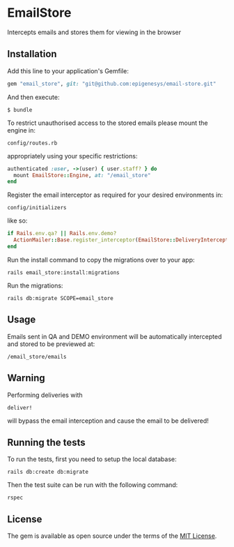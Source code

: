 # EmailStore

Intercepts emails and stores them for viewing in the browser

## Installation

Add this line to your application's Gemfile:

```ruby
gem "email_store", git: "git@github.com:epigenesys/email-store.git"
```

And then execute:

    $ bundle

To restrict unauthorised access to the stored emails please mount the engine in:

    config/routes.rb

appropriately using your specific restrictions:
```ruby
authenticated :user, ->(user) { user.staff? } do
  mount EmailStore::Engine, at: "/email_store"
end
```

Register the email interceptor as required for your desired environments in:

    config/initializers

like so:
```ruby
if Rails.env.qa? || Rails.env.demo?
  ActionMailer::Base.register_interceptor(EmailStore::DeliveryInterceptor)
end
```

Run the install command to copy the migrations over to your app:

    rails email_store:install:migrations

Run the migrations:

    rails db:migrate SCOPE=email_store

## Usage

Emails sent in QA and DEMO environment will be automatically intercepted and stored to be previewed at:

    /email_store/emails

## Warning

Performing deliveries with

    deliver!

will bypass the email interception and cause the email to be delivered!

## Running the tests

To run the tests, first you need to setup the local database:

    rails db:create db:migrate

Then the test suite can be run with the following command:

    rspec

## License

The gem is available as open source under the terms of the [MIT License](https://opensource.org/licenses/MIT).
